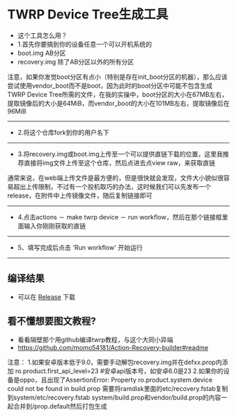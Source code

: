 ﻿# TWRP Device Tree生成工具
- 这个工具怎么用？
- 1.首先你要搞到你的设备任意一个可以开机系统的
- boot.img AB分区 
- recovery.img 除了AB分区以外的所有分区

注意，如果你发觉boot分区有点小（特别是存在init_boot分区的机器），那么应该尝试使用vendor_boot而不是boot，因为此时的boot分区中可能不包含生成TWRP Device Tree所需的文件，在我的实操中，boot分区的大小在67MB左右，提取镜像后的大小是64MiB，而vendor_boot的大小在101MB左右，提取镜像后在96MiB

-----

- 2.将这个仓库fork到你的用户名下

-----

- 3.将recovery.img或boot.img上传至一个可以提供直链下载的位置，这里我推荐直接将img文件上传至这个仓库，然后点进去点view raw，来获取直链

通常来说，在web端上传文件是最方便的，但是很快就会发现，文件大小貌似很容易超出上传限制，不过有一个投机取巧的办法，这时候我们可以先发布一个release，在附件中上传镜像文件，随后复制链接即可

-----

- 4.点击actions － make twrp device － run workflow，然后在那个链接框里面输入你刚刚获取的直链

-----

 - 5、填写完成后点击 'Run workflow' 开始运行

-----
## 编译结果
- 可以在 [Release](../../releases) 下载

## 看不懂想要图文教程?
- 看看隔壁那个用github编译twrp教程，与这个大同小异端
- https://github.com/momo54181/Action-Recovery-builder#readme

注意：
1.如果安卓版本低于9.0，需要手动解包recovery.img并在defxx.prop内添加
ro.product.first_api_level=23 #安卓api版本号，如安卓6.0是23
2.如果你的设备是oppo，且出现了AssertionError: Property ro.product.system.device could not be found in build.prop
需要将ramdisk里面的etc/recovery.fstab复制到system/etc/recovery.fstab
system/build.prop和vendor/build.prop的内容一起合并到/prop.default然后打包生成
